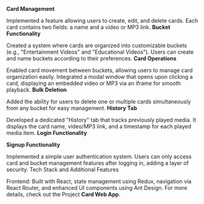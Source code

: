 **Card Management**

Implemented a feature allowing users to create, edit, and delete cards. Each card contains two fields: a name and a video or MP3 link.
**Bucket Functionality**

Created a system where cards are organized into customizable buckets (e.g., "Entertainment Videos" and "Educational Videos"). Users can create and name buckets according to their preferences.
**Card Operations**

Enabled card movement between buckets, allowing users to manage card organization easily. Integrated a modal window that opens upon clicking a card, displaying an embedded video or MP3 via an iframe for smooth playback.
**Bulk Deletion**

Added the ability for users to delete one or multiple cards simultaneously from any bucket for easy management.
**History Tab**

Developed a dedicated "History" tab that tracks previously played media. It displays the card name, video/MP3 link, and a timestamp for each played media item.
**Login Functionality**

**Signup Functionality**

Implemented a simple user authentication system. Users can only access card and bucket management features after logging in, adding a layer of security.
Tech Stack and Additional Features

Frontend: Built with React, state management using Redux, navigation via React Router, and enhanced UI components using Ant Design.
For more details, check out the Project **Card Web App**.
